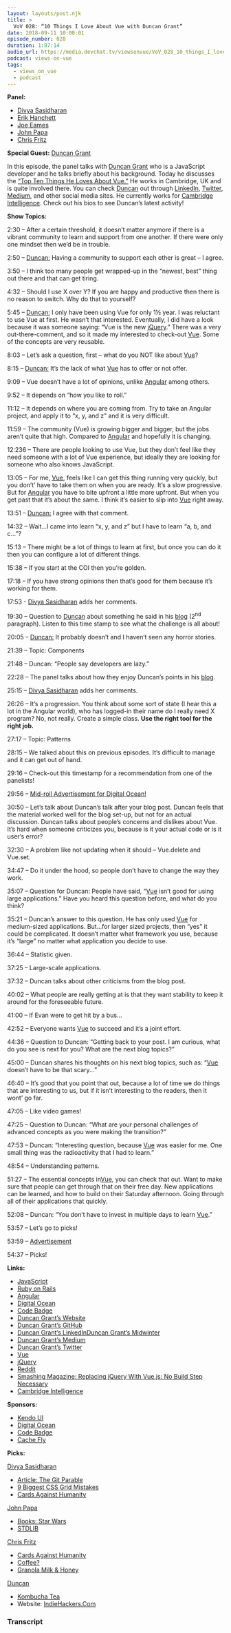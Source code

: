 ```yaml
---
layout: layouts/post.njk
title: >
  VoV 028: “10 Things I Love About Vue with Duncan Grant”
date: 2018-09-11 10:00:01
episode_number: 028
duration: 1:07:14
audio_url: https://media.devchat.tv/viewsonvue/VoV_028_10_things_I_love_about_Vue_with_Duncan_Grant.mp3
podcast: views-on-vue
tags:
  - views_on_vue
  - podcast
---
```


**Panel:**

- [Divya Sasidharan](https://www.linkedin.com/in/shortdiv)
- [Erik Hanchett](https://twitter.com/erikch?lang=en)
- [Joe Eames](https://twitter.com/josepheames?ref_src=twsrc%255Egoogle%257Ctwcamp%255Eserp%257Ctwgr%255Eauthor)
- [John Papa](https://www.linkedin.com/in/papajohn)
- [Chris Fritz](https://twitter.com/chrisvfritz?lang=en)

**Special Guest:** [Duncan Grant](https://duncangrant.co.uk/contact.html)

In this episode, the panel talks with [Duncan Grant](https://duncangrant.co.uk/contact.html) who is a JavaScript developer and he talks briefly about his background. Today he discusses the [“Top Ten Things He Loves About Vue.”](https://medium.com/@dalaidunc/10-things-i-love-about-vue-505886ddaff2) He works in Cambridge, UK and is quite involved there. You can check [Duncan](https://duncangrant.co.uk/contact.html) out through [LinkedIn](https://www.linkedin.com/in/duncan-grant-3605901/), [Twitter](https://twitter.com/thewebnomad?lang=en), [Medium](https://medium.com/@dalaidunc), and other social media sites. He currently works for [Cambridge Intelligence](https://cambridge-intelligence.com). Check out his bios to see Duncan’s latest activity!

**Show Topics:**

2:30 – After a certain threshold, it doesn’t matter anymore if there is a vibrant community to learn and support from one another. If there were only one mindset then we’d be in trouble.

2:50 – [Duncan:](https://duncangrant.co.uk/contact.html) Having a community to support each other is great – I agree.

3:50 – I think too many people get wrapped-up in the “newest, best” thing out there and that can get tiring.

4:32 – Should I use X over Y? If you are happy and productive then there is no reason to switch. Why do that to yourself?

5:45 – [Duncan:](https://duncangrant.co.uk/contact.html) I only have been using Vue for only 1½ year. I was reluctant to use Vue at first. He wasn’t that interested. Eventually, I did have a look because it was someone saying: “Vue is the new [jQuery](https://jquery.com).” There was a very out-there-comment, and so it made my interested to check-out [Vue](https://vuejs.org). Some of the concepts are very reusable.

8:03 – Let’s ask a question, first – what do you NOT like about [Vue](https://vuejs.org)?

8:15 – [Duncan:](https://duncangrant.co.uk/contact.html) It’s the lack of what [Vue](https://vuejs.org) has to offer or not offer.

9:09 – Vue doesn’t have a lot of opinions, unlike [Angular](https://www.upwork.com/ppc/landing/?ct=Programmers&gclid=EAIaIQobChMIuK2B156s3QIVRtbACh0u7wcBEAAYAiAAEgK66_D_BwE&hl=Top%2520Rated%2520AngularJS%2520Programmers&query=AngularJS&vt_med=provenD2) among others.

9:52 – It depends on “how you like to roll.”

11:12 – It depends on where you are coming from. Try to take an Angular project, and apply it to “x, y, and z” and it is very difficult.

11:59 – The community (Vue) is growing bigger and bigger, but the jobs aren’t quite that high. Compared to [Angular](https://www.upwork.com/ppc/landing/?ct=Programmers&gclid=EAIaIQobChMIuK2B156s3QIVRtbACh0u7wcBEAAYAiAAEgK66_D_BwE&hl=Top%2520Rated%2520AngularJS%2520Programmers&query=AngularJS&vt_med=provenD2) and hopefully it is changing.

12:236 – There are people looking to use Vue, but they don’t feel like they need someone with a lot of Vue experience, but ideally they are looking for someone who also knows JavaScript.

13:05 – For me, [Vue](https://vuejs.org), feels like I can get this thing running very quickly, but you don’t’ have to take them on when you are ready. It’s a slow progressive. But for [Angular](https://www.upwork.com/ppc/landing/?ct=Programmers&gclid=EAIaIQobChMIuK2B156s3QIVRtbACh0u7wcBEAAYAiAAEgK66_D_BwE&hl=Top%2520Rated%2520AngularJS%2520Programmers&query=AngularJS&vt_med=provenD2) you have to bite upfront a little more upfront. But when you get past that it’s about the same. I think it’s easier to slip into [Vue](https://vuejsdevelopers.com) right away.

13:51 – [Duncan:](https://duncangrant.co.uk/contact.html) I agree with that comment.

14:32 – Wait...I came into learn “x, y, and z” but I have to learn “a, b, and c...”?

15:13 – There might be a lot of things to learn at first, but once you can do it then you can configure a lot of different things.

15:38 – If you start at the COI then you’re golden.

17:18 – If you have strong opinions then that’s good for them because it’s working for them.

17:53 - [Divya Sasidharan](https://www.linkedin.com/in/shortdiv) adds her comments.

19:30 – Question to [Duncan](https://duncangrant.co.uk/contact.html) about something he said in his [blog](https://medium.com/@dalaidunc/10-things-i-love-about-vue-505886ddaff2) (2<sup>nd</sup> paragraph). Listen to this time stamp to see what the challenge is all about!

20:05 – [Duncan:](https://duncangrant.co.uk/contact.html) It probably doesn’t and I haven’t seen any horror stories.

21:39 – Topic: Components

21:48 – Duncan: “People say developers are lazy.”

22:28 – The panel talks about how they enjoy Duncan’s points in his [blog](https://medium.com/@dalaidunc/10-things-i-love-about-vue-505886ddaff2).

25:15 – [Divya Sasidharan](https://www.linkedin.com/in/shortdiv) adds her comments.

26:26 – It’s a progression. You think about some sort of state (I hear this a lot in the Angular world), who has logged-in their name do I really need X program? No, not really. Create a simple class. **Use the right tool for the right job.**

27:17 – Topic: Patterns

28:15 – We talked about this on previous episodes. It’s difficult to manage and it can get out of hand.

29:16 – Check-out this timestamp for a recommendation from one of the panelists!

29:56 – [Mid-roll Advertisement for Digital Ocean!](https://www.digitalocean.com/)

30:50 – Let’s talk about Duncan’s talk after your blog post. Duncan feels that the material worked well for the blog set-up, but not for an actual discussion. Duncan talks about people’s concerns and dislikes about Vue. It’s hard when someone criticizes you, because is it your actual code or is it user’s error?

32:30 – A problem like not updating when it should – Vue.delete and Vue.set.

34:47 – Do it under the hood, so people don’t have to change the way they work.

35:07 – Question for Duncan: People have said, “[Vue](https://vuejsdevelopers.com) isn’t good for using large applications.” Have you heard this question before, and what do you think?

35:21 – Duncan’s answer to this question. He has only used [Vue](https://vuejsdevelopers.com) for medium-sized applications. But...for larger sized projects, then “yes” it could be complicated. It doesn’t matter what framework you use, because it’s “large” no matter what application you decide to use.

36:44 – Statistic given.

37:25 – Large-scale applications.

37:32 – Duncan talks about other criticisms from the blog post.

40:02 – What people are really getting at is that they want stability to keep it around for the foreseeable future.

41:00 – If Evan were to get hit by a bus...

42:52 – Everyone wants [Vue](https://vuejsdevelopers.com) to succeed and it’s a joint effort.

44:36 – Question to Duncan: “Getting back to your post. I am curious, what do you see is next for you? What are the next blog topics?”

45:00 – Duncan shares his thoughts on his next blog topics, such as: “[Vue](https://vuejsdevelopers.com) doesn’t have to be that scary...”

46:40 – It’s good that you point that out, because a lot of time we do things that are interesting to us, but if it isn’t interesting to the readers, then it wont’ go far.

47:05 – Like video games!

47:25 – Question to Duncan: “What are your personal challenges of advanced concepts as you were making the transition?”

47:53 – Duncan: “Interesting question, because [Vue](https://vuejsdevelopers.com) was easier for me. One small thing was the radioactivity that I had to learn.”

48:54 – Understanding patterns.

51:27 – The essential concepts in[Vue](https://vuejsdevelopers.com), you can check that out. Want to make sure that people can get through that on their free day. New applications can be learned, and how to build on their Saturday afternoon. Going through all of their applications that quickly.

52:08 – Duncan: “You don’t have to invest in multiple days to learn [Vue](https://vuejsdevelopers.com).”

53:57 – Let’s go to picks!

53:59 – [Advertisement](https://codebadge.org/)

54:37 – Picks!&nbsp;

**Links:**

- [JavaScript](https://www.javascript.com)
- [Ruby on Rails](https://rubyonrails.org)
- [Angular](https://www.upwork.com/ppc/landing/?ct=Programmers&gclid=EAIaIQobChMIuK2B156s3QIVRtbACh0u7wcBEAAYAiAAEgK66_D_BwE&hl=Top%2520Rated%2520AngularJS%2520Programmers&query=AngularJS&vt_med=provenD2)
- [Digital Ocean](https://www.digitalocean.com/)
- [Code Badge](https://codebadge.org/)
- [Duncan Grant’s Website](https://duncangrant.co.uk/contact.html)
- [Duncan Grant’s GitHub](https://github.com/duncangrant)
- [Duncan Grant’s LinkedIn](https://www.linkedin.com/in/duncan-grant-3605901/)[Duncan Grant’s Midwinter](https://www.midwinter-dg.com)
- [Duncan Grant’s Medium](https://medium.com/@dalaidunc)
- [Duncan Grant’s Twitter](https://twitter.com/thewebnomad?lang=en)
- [Vue](https://vuejsdevelopers.com)
- [jQuery](https://jquery.com)
- [Reddit](https://www.reddit.com)
- [Smashing Magazine: Replacing jQuery With Vue.js: No Build Step Necessary](https://www.smashingmagazine.com/2018/02/jquery-vue-javascript/)
- [Cambridge Intelligence](https://cambridge-intelligence.com)

**Sponsors:**

- [Kendo UI](https://www.telerik.com/kendo-angular-ui/?utm_medium=cpm&utm_source=adventuresinng&utm_campaign=dt-kendo-ang2-nov16&utm_content=audio)
- [Digital Ocean](https://www.digitalocean.com/)
- [Code Badge](https://codebadge.org/)
- [Cache Fly](https://www.cachefly.com)

**Picks:**

[Divya Sasidharan](https://www.linkedin.com/in/shortdiv)

- [Article: The Git Parable](https://tom.preston-werner.com/2009/05/19/the-git-parable.html)
- [9 Biggest CSS Grid Mistakes](https://youtu.be/0Gr1XSyxZy0)
- [Cards Against Humanity](https://cardsagainsthumanity.com)

[John Papa](https://www.linkedin.com/in/papajohn)

- [Books: Star Wars](https://www.amazon.com/Star-Wars-Ahsoka-K-Johnston/dp/1484705661)
- [STDLIB](https://stdlib.com)

[Chris Fritz](https://twitter.com/chrisvfritz?lang=en)

- [Cards Against Humanity](https://cardsagainsthumanity.com)
- [Coffee?](https://en.wikipedia.org/wiki/Kopi_Luwak)
- [Granola Milk & Honey](https://www.milkandhoneygranola.com/product/rick-baylesss-mexican-mix)

[Duncan](https://duncangrant.co.uk/contact.html)

- [Kombucha Tea](https://en.wikipedia.org/wiki/Kombucha)
- Website: [IndieHackers.Com](https://www.indiehackers.com)

### Transcript
